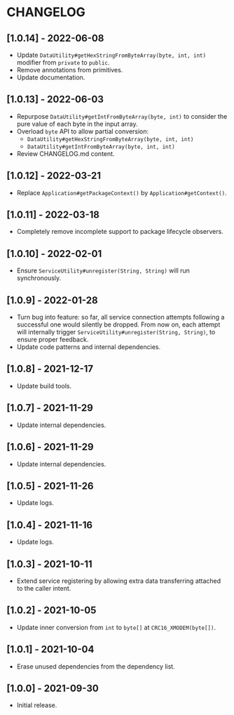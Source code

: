 # CHANGELOG

## [1.0.14] - 2022-06-08
- Update `DataUtility#getHexStringFromByteArray(byte, int, int)` modifier from
  `private` to `public`.
- Remove annotations from primitives.
- Update documentation.

## [1.0.13] - 2022-06-03
- Repurpose `DataUtility#getIntFromByteArray(byte, int)` to consider the pure
  value of each byte in the input array.
- Overload `byte` API to allow partial conversion:  
  - `DataUtility#getHexStringFromByteArray(byte, int, int)`
  - `DataUtility#getIntFromByteArray(byte, int, int)`
- Review CHANGELOG.md content.

## [1.0.12] - 2022-03-21
- Replace `Application#getPackageContext()` by `Application#getContext()`.

## [1.0.11] - 2022-03-18
- Completely remove incomplete support to package lifecycle observers.

## [1.0.10] - 2022-02-01
- Ensure `ServiceUtility#unregister(String, String)` will run synchronously.

## [1.0.9] - 2022-01-28
- Turn bug into feature: so far, all service connection attempts following a
  successful one would silently be dropped. From now on, each attempt will
  internally trigger `ServiceUtility#unregister(String, String)`, to ensure
  proper feedback.
- Update code patterns and internal dependencies.

## [1.0.8] - 2021-12-17
- Update build tools.

## [1.0.7] - 2021-11-29
- Update internal dependencies.

## [1.0.6] - 2021-11-29
- Update internal dependencies.

## [1.0.5] - 2021-11-26
- Update logs.

## [1.0.4] - 2021-11-16
- Update logs.

## [1.0.3] - 2021-10-11
- Extend service registering by allowing extra data transferring attached to
  the caller intent.

## [1.0.2] - 2021-10-05
- Update inner conversion from `int` to `byte[]` at `CRC16_XMODEM(byte[])`.

## [1.0.1] - 2021-10-04
- Erase unused dependencies from the dependency list.

## [1.0.0] - 2021-09-30
- Initial release.
